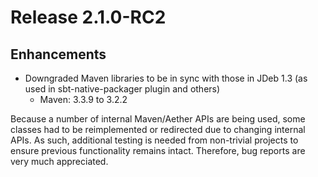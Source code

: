 # Release 2.1.0-RC2

## Enhancements

* Downgraded Maven libraries to be in sync with those in JDeb 1.3 (as used in sbt-native-packager plugin and others)
    - Maven: 3.3.9 to 3.2.2

Because a number of internal Maven/Aether APIs are being used, some classes had to be reimplemented or redirected due to changing internal APIs. As such, additional testing is needed from non-trivial projects to ensure previous functionality remains intact. Therefore, bug reports are very much appreciated.